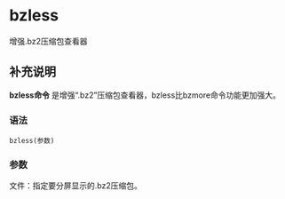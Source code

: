 bzless
===

增强.bz2压缩包查看器

## 补充说明

**bzless命令** 是增强“.bz2”压缩包查看器，bzless比bzmore命令功能更加强大。

###  语法

```shell
bzless(参数)
```

###  参数

文件：指定要分屏显示的.bz2压缩包。



